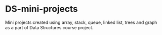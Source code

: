 # DS-mini-projects
Mini projects created using array, stack, queue, linked list, trees and graph as a part of Data Structures course project.
